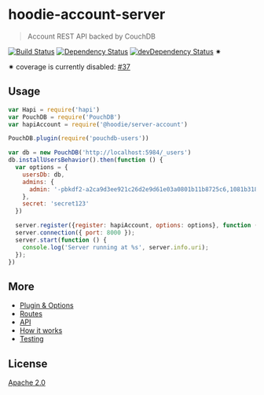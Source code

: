 # hoodie-account-server

> Account REST API backed by CouchDB

[![Build Status](https://travis-ci.org/hoodiehq/hoodie-account-server.svg?branch=master)](https://travis-ci.org/hoodiehq/hoodie-account-server)
[![Dependency Status](https://david-dm.org/hoodiehq/hoodie-account-server.svg)](https://david-dm.org/hoodiehq/hoodie-account-server)
[![devDependency Status](https://david-dm.org/hoodiehq/hoodie-account-server/dev-status.svg)](https://david-dm.org/hoodiehq/hoodie-account-server#info=devDependencies)
✷

✷ coverage is currently disabled: [#37](https://github.com/hoodiehq/hoodie-account-server/issues/37)

## Usage

```js
var Hapi = require('hapi')
var PouchDB = require('PouchDB')
var hapiAccount = require('@hoodie/server-account')

PouchDB.plugin(require('pouchdb-users'))

var db = new PouchDB('http://localhost:5984/_users')
db.installUsersBehavior().then(function () {
  var options = {
    usersDb: db,
    admins: {
      admin: '-pbkdf2-a2ca9d3ee921c26d2e9d61e03a0801b11b8725c6,1081b31861bd1e91611341da16c11c16a12c13718d1f712e,10'
    },
    secret: 'secret123'
  })

  server.register({register: hapiAccount, options: options}, function (error) {});
  server.connection({ port: 8000 });
  server.start(function () {
    console.log('Server running at %s', server.info.uri);
  });
})
```

## More

- [Plugin & Options](plugin/README.md)
- [Routes](routes/README.md)
- [API](api/README.md)
- [How it works](how-it-works.md)
- [Testing](tests/README.md)

## License

[Apache 2.0](http://www.apache.org/licenses/LICENSE-2.0)
